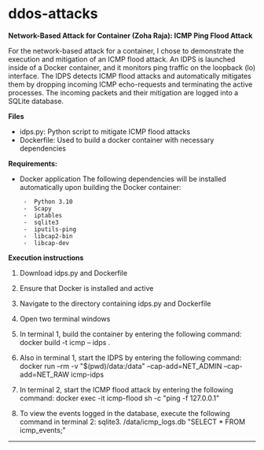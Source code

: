 # ddos-attacks

**Network-Based Attack for Container (Zoha Raja): ICMP Ping Flood Attack**

For the network-based attack for a container, I chose to demonstrate the execution and mitigation of an ICMP flood attack. An IDPS is launched inside of a Docker container, and it monitors ping traffic on the loopback (lo) interface. The IDPS detects ICMP flood attacks and automatically mitigates them by dropping incoming ICMP echo-requests and terminating the active processes. The incoming packets and their mitigation are logged into a SQLite database.

**Files**
-	idps.py: Python script to mitigate ICMP flood attacks
-	Dockerfile: Used to build a docker container with necessary dependencies
  
**Requirements:**
-	Docker application
The following dependencies will be installed automatically upon building the Docker container:

         -	Python 3.10
         -	Scapy
         -	iptables
         -	sqlite3
         -	iputils-ping
         -	libcap2-bin
         -	libcap-dev

**Execution instructions**
1.	Download idps.py and Dockerfile
2.	Ensure that Docker is installed and active
3.	Navigate to the directory containing idps.py and Dockerfile
4.	Open two terminal windows
5.	In terminal 1, build the container by entering the following command:
         docker build -t icmp – idps .

7.	Also in terminal 1, start the IDPS by entering the following command:
         docker run –rm -v "$(pwd)/data:/data" –cap-add=NET_ADMIN –cap-add=NET_RAW icmp-idps

8.	In terminal 2, start the ICMP flood attack by entering the following command:
         docker exec -it icmp-flood sh -c "ping -f 127.0.0.1"

10.	To view the events logged in the database, execute the following command in terminal 2:
          sqlite3. /data/icmp_logs.db "SELECT * FROM icmp_events;"
   	
*************************************************************************************************************************************************


